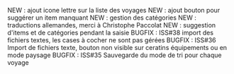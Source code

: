 NEW : ajout icone lettre sur la liste des voyages
NEW : ajout bouton pour suggérer un item manquant
NEW : gestion des catégories
NEW : traductions allemandes, merci à Christophe Paccolat
NEW : suggestion d'items et de catégories pendant la saisie
BUGFIX : ISS#38 import des fichiers textes, les cases à cocher ne sont pas gérées
BUGFIX : ISS#36 Import de fichiers texte, bouton non visible sur ceratins équipements ou en mode paysage
BUGFIX : ISS#35 Sauvegarde du mode de tri pour chaque voyage
